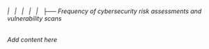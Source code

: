 ###### |   |   |   |   |   ├── Frequency of cybersecurity risk assessments and vulnerability scans

*Add content here*